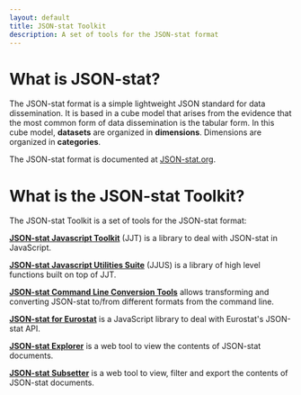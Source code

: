 ```yaml
---
layout: default
title: JSON-stat Toolkit
description: A set of tools for the JSON-stat format
---
```


# What is JSON-stat?

The JSON-stat format is a simple lightweight JSON standard for data dissemination. It is based in a cube model that arises from the evidence that the most common form of data dissemination is the tabular form. In this cube model, **datasets** are organized in **dimensions**. Dimensions are organized in **categories**.

The JSON-stat format is documented at [JSON-stat.org](https://json-stat.org/format/).

# What is the JSON-stat Toolkit?

The JSON-stat Toolkit is a set of tools for the JSON-stat format:

**[JSON-stat Javascript Toolkit](https://www.npmjs.com/package/jsonstat-toolkit)** (JJT) is a library to deal with JSON-stat in JavaScript.

**[JSON-stat Javascript Utilities Suite](https://www.npmjs.com/package/jsonstat-suite)** (JJUS) is a library of high level functions built on top of JJT.

**[JSON-stat Command Line Conversion Tools](https://www.npmjs.com/package/jsonstat-conv)** allows transforming and converting JSON-stat to/from different formats from the command line.

**[JSON-stat for Eurostat](https://www.npmjs.com/package/jsonstat-euro)** is a JavaScript library to deal with Eurostat's JSON-stat API.

**[JSON-stat Explorer](https://jsonstat.com/explorer/)** is a web tool to view the contents of JSON-stat documents.

**[JSON-stat Subsetter](https://jsonstat.com/subsetter/)** is a web tool to view, filter and export the contents of JSON-stat documents.
